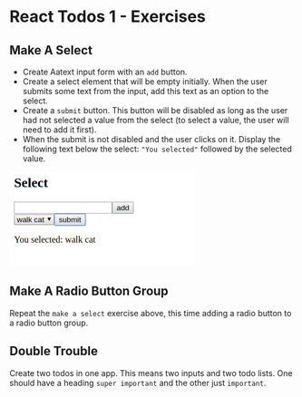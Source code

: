 # React Todos 1 - Exercises

## Make A Select

* Create Aatext input form with an `add` button.
* Create a select element that will be empty initially. When the user submits some text from the input, add this text as an option to the select.
* Create a `submit` button. This button will be disabled as long as the user had not selected a value from the select (to select a value, the user will need to add it first).
* When the submit is not disabled and the user clicks on it. Display the following text below the select: `"You selected"` followed by the selected value.

![select screenshot](assets/select.png)

## Make A Radio Button Group

Repeat the `make a select` exercise above, this time adding a radio button to a radio button group.

## Double Trouble

Create two todos in one app. This means two inputs and two todo lists.  One should have a heading `super important` and the other just `important`.